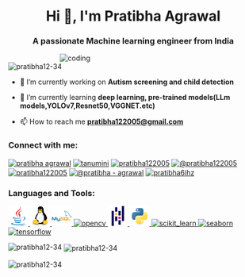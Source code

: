
<!--
**pratibha12-34/Pratibha12-34** is a ✨ _special_ ✨ repository because its `README.md` (this file) appears on your GitHub profile.-->
<h1 align="center">Hi 👋, I'm Pratibha Agrawal</h1>
<h3 align="center">A passionate Machine learning engineer from India</h3>
<img align="right" alt="coding" width="400" src="https://github.com/pratibha12-34/messblock.py/blob/main/212741999-016fddbd-617a-4448-8042-0ecf907aea25.gif?raw=true">

<p align="left"> <img src="https://komarev.com/ghpvc/?username=pratibha12-34&label=Profile%20views&color=0e75b6&style=flat" alt="pratibha12-34" /> </p>

- 🔭 I’m currently working on **Autism screening and child detection**

- 🌱 I’m currently learning **deep learning, pre-trained models(LLm models,YOLOv7,Resnet50,VGGNET.etc)**

- 📫 How to reach me **pratibha122005@gmail.com**

<h3 align="left">Connect with me:</h3>
<p align="left">
<a href="https://linkedin.com/in/pratibha agrawal" target="blank"><img align="center" src="https://raw.githubusercontent.com/rahuldkjain/github-profile-readme-generator/master/src/images/icons/Social/linked-in-alt.svg" alt="pratibha agrawal" height="30" width="40" /></a>
<a href="https://kaggle.com/tanumini" target="blank"><img align="center" src="https://raw.githubusercontent.com/rahuldkjain/github-profile-readme-generator/master/src/images/icons/Social/kaggle.svg" alt="tanumini" height="30" width="40" /></a>
<a href="https://www.codechef.com/users/pratibha122005" target="blank"><img align="center" src="https://cdn.jsdelivr.net/npm/simple-icons@3.1.0/icons/codechef.svg" alt="pratibha122005" height="30" width="40" /></a>
<a href="https://www.hackerrank.com/@pratibha122005" target="blank"><img align="center" src="https://raw.githubusercontent.com/rahuldkjain/github-profile-readme-generator/master/src/images/icons/Social/hackerrank.svg" alt="@pratibha122005" height="30" width="40" /></a>
<a href="https://www.leetcode.com/pratibha122005" target="blank"><img align="center" src="https://raw.githubusercontent.com/rahuldkjain/github-profile-readme-generator/master/src/images/icons/Social/leet-code.svg" alt="pratibha122005" height="30" width="40" /></a>
<a href="https://www.hackerearth.com/@pratibha - agrawal" target="blank"><img align="center" src="https://raw.githubusercontent.com/rahuldkjain/github-profile-readme-generator/master/src/images/icons/Social/hackerearth.svg" alt="@pratibha - agrawal" height="30" width="40" /></a>
<a href="https://auth.geeksforgeeks.org/user/pratibha6ihz" target="blank"><img align="center" src="https://raw.githubusercontent.com/rahuldkjain/github-profile-readme-generator/master/src/images/icons/Social/geeks-for-geeks.svg" alt="pratibha6ihz" height="30" width="40" /></a>
</p>

<h3 align="left">Languages and Tools:</h3>
<p align="left"> <a href="https://www.java.com" target="_blank" rel="noreferrer"> <img src="https://raw.githubusercontent.com/devicons/devicon/master/icons/java/java-original.svg" alt="java" width="40" height="40"/> </a> <a href="https://www.linux.org/" target="_blank" rel="noreferrer"> <img src="https://raw.githubusercontent.com/devicons/devicon/master/icons/linux/linux-original.svg" alt="linux" width="40" height="40"/> </a> <a href="https://www.mysql.com/" target="_blank" rel="noreferrer"> <img src="https://raw.githubusercontent.com/devicons/devicon/master/icons/mysql/mysql-original-wordmark.svg" alt="mysql" width="40" height="40"/> </a> <a href="https://opencv.org/" target="_blank" rel="noreferrer"> <img src="https://www.vectorlogo.zone/logos/opencv/opencv-icon.svg" alt="opencv" width="40" height="40"/> </a> <a href="https://pandas.pydata.org/" target="_blank" rel="noreferrer"> <img src="https://raw.githubusercontent.com/devicons/devicon/2ae2a900d2f041da66e950e4d48052658d850630/icons/pandas/pandas-original.svg" alt="pandas" width="40" height="40"/> </a> <a href="https://www.python.org" target="_blank" rel="noreferrer"> <img src="https://raw.githubusercontent.com/devicons/devicon/master/icons/python/python-original.svg" alt="python" width="40" height="40"/> </a> <a href="https://scikit-learn.org/" target="_blank" rel="noreferrer"> <img src="https://upload.wikimedia.org/wikipedia/commons/0/05/Scikit_learn_logo_small.svg" alt="scikit_learn" width="40" height="40"/> </a> <a href="https://seaborn.pydata.org/" target="_blank" rel="noreferrer"> <img src="https://seaborn.pydata.org/_images/logo-mark-lightbg.svg" alt="seaborn" width="40" height="40"/> </a> <a href="https://www.tensorflow.org" target="_blank" rel="noreferrer"> <img src="https://www.vectorlogo.zone/logos/tensorflow/tensorflow-icon.svg" alt="tensorflow" width="40" height="40"/> </a> </p>

<p><img align="left" src="https://github-readme-stats.vercel.app/api/top-langs?username=pratibha12-34&show_icons=true&locale=en&layout=compact" alt="pratibha12-34" /></p>

<p>&nbsp;<img align="center" src="https://github-readme-stats.vercel.app/api?username=pratibha12-34&show_icons=true&locale=en" alt="pratibha12-34" /></p>

<p><img align="center" src="https://github-readme-streak-stats.herokuapp.com/?user=pratibha12-34&" alt="pratibha12-34" /></p>


